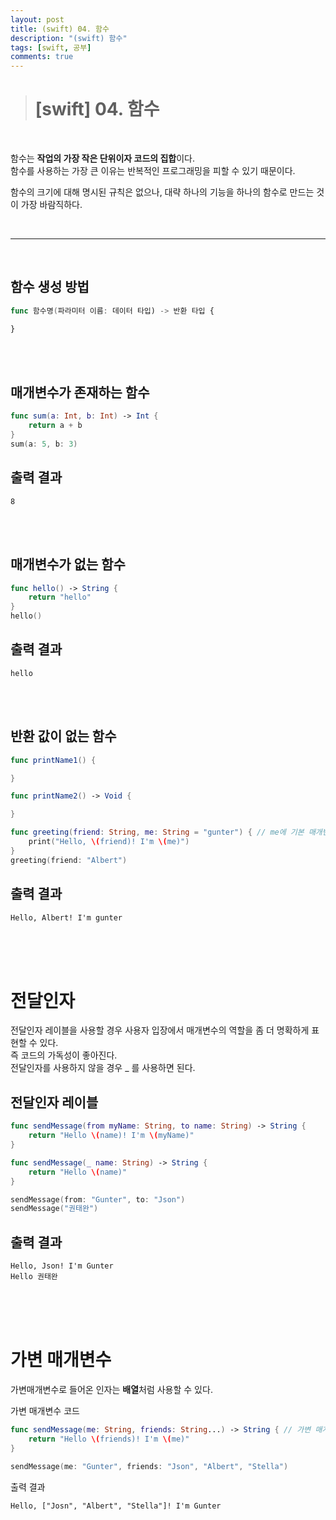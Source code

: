 ```yaml
---
layout: post
title: (swift) 04. 함수
description: "(swift) 함수"
tags: [swift, 공부]
comments: true
---
```


> # [swift] 04. 함수

<br>

함수는 **작업의 가장 작은 단위이자 코드의 집합**이다.  
함수를 사용하는 가장 큰 이유는 반복적인 프로그래밍을 피할 수 있기 때문이다.  

함수의 크기에 대해 명시된 규칙은 없으나, 대략 하나의 기능을 하나의 함수로 만드는 것이 가장 바람직하다.

<br>
<hr>
<br>

## 함수 생성 방법  
``` swift
func 함수명(파라미터 이름: 데이터 타입) -> 반환 타입 {

}
```

<br>
<br>

## 매개변수가 존재하는 함수  
``` swift
func sum(a: Int, b: Int) -> Int {
    return a + b
}
sum(a: 5, b: 3)
```

## 출력 결과
```
8
```

<br>
<br>

## 매개변수가 없는 함수
``` swift
func hello() -> String {
    return "hello"
}
hello()
```

## 출력 결과  
```
hello
```

<br>
<br>

## 반환 값이 없는 함수 
``` swift
func printName1() {

}

func printName2() -> Void {

}

func greeting(friend: String, me: String = "gunter") { // me에 기본 매개변수 값 "gunter"를 지정한다.
    print("Hello, \(friend)! I'm \(me)")
}
greeting(friend: "Albert")
```

## 출력 결과  
```
Hello, Albert! I'm gunter
```

<br>
<br>
<br>

# 전달인자

전달인자 레이블을 사용할 경우 사용자 입장에서 매개변수의 역할을 좀 더 명확하게 표현할 수 있다.  
즉 코드의 가독성이 좋아진다.  
전달인자를 사용하지 않을 경우 _ 를 사용하면 된다.

## 전달인자 레이블

``` swift
func sendMessage(from myName: String, to name: String) -> String {
    return "Hello \(name)! I'm \(myName)"
}

func sendMessage(_ name: String) -> String {
    return "Hello \(name)"
}

sendMessage(from: "Gunter", to: "Json")
sendMessage("권태완")
```

## 출력 결과  
``` 
Hello, Json! I'm Gunter
Hello 권태완
```

<br>
<br>
<br>

# 가변 매개변수

가변매개변수로 들어온 인자는 **배열**처럼 사용할 수 있다.

가변 매개변수 코드  
``` swift
func sendMessage(me: String, friends: String...) -> String { // 가변 매개변수는 맨 뒤, 하나를 지정할 수 있다.
    return "Hello \(friends)! I'm \(me)"
}

sendMessage(me: "Gunter", friends: "Json", "Albert", "Stella")
```

출력 결과
```
Hello, ["Josn", "Albert", "Stella"]! I'm Gunter
```
